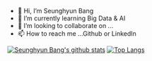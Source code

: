 - 👋 Hi, I’m Seunghyun Bang
- 🌱 I’m currently learning Big Data & AI
- 💞️ I’m looking to collaborate on ...
- 📫 How to reach me ...Github or LinkedIn

<!---
sbang98/sbang98 is a ✨ special ✨ repository because its `README.md` (this file) appears on your GitHub profile.
You can click the Preview link to take a look at your changes.
--->
[![Seunghyun Bang's github stats](https://github-readme-stats.vercel.app/api?username=sbang98)](https://github.com/sbang98)
[![Top Langs](https://github-readme-stats.vercel.app/api/top-langs/?username=sbang98)](https://github.com/sbang98/github-readme-stats)
